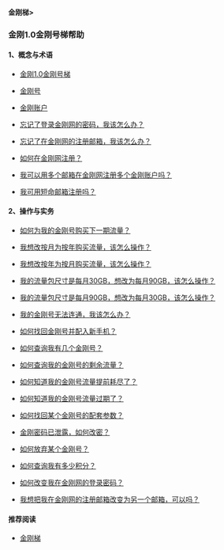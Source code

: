 #### 金刚梯>

### 金刚1.0金刚号梯帮助

#### 1、概念与术语
- [金刚1.0金刚号梯](https://a2zitpro.github.io/web/列表-关于金刚1.0配置金刚号型翻墙梯及相关问题)
- [金刚号](https://a2zitpro.github.io/web/list_kkid)
- [金刚账户](https://a2zitpro.github.io/web/kkaccount)


- [忘记了登录金刚网的密码，我该怎么办？](https://a2zitpro.github.io/web/forgettenpasswdonkksite)
- [忘记了在金刚网的注册邮箱，我该怎么办？](https://a2zitpro.github.io/web/forgettenregemailaddress)

- [如何在金刚网注册？](https://a2zitpro.github.io/web/reginkksitecn)
- [我可以用多个邮箱在金刚网注册多个金刚账户吗？](https://a2zitpro.github.io/web/mutimailboxreginkksitecn)
- [我可用短命邮箱注册吗？](https://a2zitpro.github.io/web/disposableemailreg)



#### 2、操作与实务
- [如何为我的金刚号购买下一期流量？]()
- [我想改按月为按年购买流量，该怎么操作？]()
- [我想改按年为按月购买流量，该怎么操作？]()
- [我的流量包尺寸是每月30GB，想改为每月90GB，该怎么操作？]()
- [我的流量包尺寸是每月90GB，想改为每月30GB，该怎么操作？]()
- [我的金刚号无法连通，我该怎么办？](https://a2zitpro.github.io/web/)
- [如何找回金刚号并配入新手机？](https://a2zitpro.github.io/web/找回参数)
- [如何查询我有几个金刚号？](https://a2zitpro.github.io/web/查询名下金刚号)
- [如何查询我的金刚号的剩余流量？](https://a2zitpro.github.io/web/查询名下金刚号)
- [如何知道我的金刚号流量提前耗尽了？](https://a2zitpro.github.io/web/流量提前耗尽的识别)
- [如何知道我的金刚号流量过期了？](https://a2zitpro.github.io/web/流量过期的识别)
- [如何找回某个金刚号的配套参数？](https://a2zitpro.github.io/web/如何找回配套参数)
- [金刚密码已泄露，如何改密？](https://a2zitpro.github.io/web/changekkidpasswd)
- [如何放弃某个金刚号？](https://a2zitpro.github.io/web/金刚号注销)

- [如何查询我有多少积分？]()
- [如何改变我在金刚网的登录密码？]()
- [我想把我在金刚网的注册邮箱改变为另一个邮箱，可以吗？]()

#### 推荐阅读
- [金刚梯](https://a2zitpro.github.io/web/dlb)
